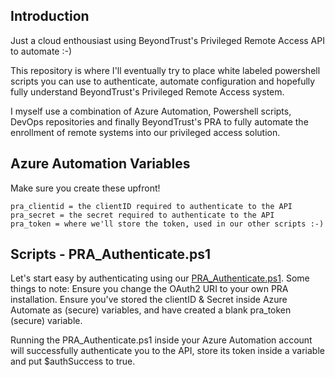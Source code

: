 ## Introduction
Just a cloud enthousiast using BeyondTrust's Privileged Remote Access API to automate :-)

This repository is where I'll eventually try to place white labeled powershell scripts you can use to authenticate, automate configuration and hopefully fully understand BeyondTrust's Privileged Remote Access system.

I myself use a combination of Azure Automation, Powershell scripts, DevOps repositories and finally BeyondTrust's PRA to fully automate the enrollment of remote systems into our privileged access solution. 


## Azure Automation Variables
Make sure you create these upfront!
```
pra_clientid = the clientID required to authenticate to the API
pra_secret = the secret required to authenticate to the API
pra_token = where we'll store the token, used in our other scripts :-)
```

## Scripts - PRA_Authenticate.ps1
Let's start easy by authenticating using our [PRA_Authenticate.ps1](https://github.com/michieldp/BeyondTrustAPI/blob/main/PRA_Authenticate.ps1). Some things to note: Ensure you change the OAuth2 URI to your own PRA installation. Ensure you've stored the clientID & Secret inside Azure Automate as (secure) variables, and have created a blank pra_token (secure) variable.

Running the PRA_Authenticate.ps1 inside your Azure Automation account will successfully authenticate you to the API, store its token inside a variable and put $authSuccess to true. 
